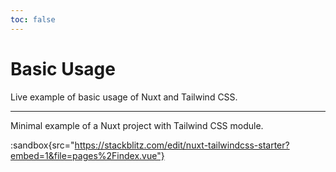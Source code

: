 ```yaml
---
toc: false
---
```


# Basic Usage

Live example of basic usage of Nuxt and Tailwind CSS.

---

Minimal example of a Nuxt project with Tailwind CSS module.

:sandbox{src="https://stackblitz.com/edit/nuxt-tailwindcss-starter?embed=1&file=pages%2Findex.vue"}
